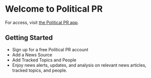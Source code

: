 # Welcome to Political PR

For access, visit [the Political PR app](https://app.political-pr.com).

## Getting Started

* Sign up for a free Political PR account
* Add a News Source
* Add Tracked Topics and People
* Enjoy news alerts, updates, and analysis on relevant news articles, tracked topics, and people.
